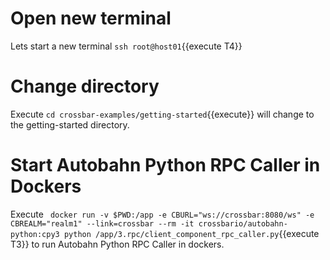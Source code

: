 # Open new terminal 
Lets start a new terminal `ssh root@host01`{{execute T4}} 

# Change directory
Execute `cd crossbar-examples/getting-started`{{execute}} will change to the getting-started directory.

# Start Autobahn Python RPC Caller in Dockers 
Execute ` docker run -v $PWD:/app -e CBURL="ws://crossbar:8080/ws" -e CBREALM="realm1" --link=crossbar --rm -it crossbario/autobahn-python:cpy3 python /app/3.rpc/client_component_rpc_caller.py`{{execute T3}} to run Autobahn Python RPC Caller  in dockers.
